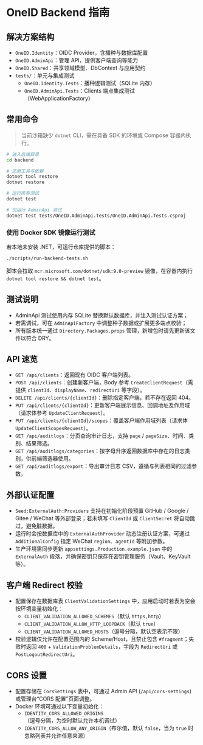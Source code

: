 # OneID Backend 指南

## 解决方案结构
- `OneID.Identity`：OIDC Provider，含播种与数据库配置
- `OneID.AdminApi`：管理 API，提供客户端查询等能力
- `OneID.Shared`：共享领域模型、DbContext 与应用契约
- `tests/`：单元与集成测试
  - `OneID.Identity.Tests`：播种逻辑测试（SQLite 内存）
  - `OneID.AdminApi.Tests`：Clients 端点集成测试（WebApplicationFactory）

## 常用命令
> 当前沙箱缺少 `dotnet` CLI，需在具备 SDK 的环境或 Compose 容器内执行。

```bash
# 进入后端目录
cd backend

# 还原工具与依赖
dotnet tool restore
dotnet restore

# 运行所有测试
dotnet test

# 仅运行 AdminApi 测试
dotnet test tests/OneID.AdminApi.Tests/OneID.AdminApi.Tests.csproj
```

### 使用 Docker SDK 镜像运行测试
若本地未安装 .NET，可运行仓库提供的脚本：

```bash
./scripts/run-backend-tests.sh
```

脚本会拉取 `mcr.microsoft.com/dotnet/sdk:9.0-preview` 镜像，在容器内执行 `dotnet tool restore && dotnet test`。

## 测试说明
- AdminApi 测试使用内存 SQLite 替换默认数据库，并注入测试认证方案；
- 若需调试，可在 `AdminApiFactory` 中调整种子数据或扩展更多端点校验；
- 所有版本统一通过 `Directory.Packages.props` 管理，新增包时请先更新该文件以符合 DRY。

## API 速览
- `GET /api/clients`：返回现有 OIDC 客户端列表。
- `POST /api/clients`：创建新客户端，Body 参考 `CreateClientRequest`（需提供 `clientId`、`displayName`、`redirectUri` 等字段）。
- `DELETE /api/clients/{clientId}`：删除指定客户端，若不存在返回 404。
- `PUT /api/clients/{clientId}`：更新客户端展示信息、回调地址及作用域（请求体参考 `UpdateClientRequest`）。
- `PUT /api/clients/{clientId}/scopes`：覆盖客户端作用域列表（请求体 `UpdateClientScopesRequest`）。
- `GET /api/auditlogs`：分页查询审计日志，支持 `page` / `pageSize`、时间、类别、结果筛选。
- `GET /api/auditlogs/categories`：按字母升序返回数据库中存在的日志类别，供前端筛选器使用。
- `GET /api/auditlogs/export`：导出审计日志 CSV，遵循与列表相同的过滤参数。

## 外部认证配置
- `Seed:ExternalAuth:Providers` 支持在初始化阶段预置 GitHub / Google / Gitee / WeChat 等外部登录；若未填写 `ClientId` 或 `ClientSecret` 将自动跳过，避免脏数据。
- 运行时会按数据库中的 `ExternalAuthProvider` 动态注册认证方案，可通过 `AdditionalConfig` 指定 WeChat `region`、`agentId` 等附加参数。
- 生产环境需同步更新 `appsettings.Production.example.json` 中的 `ExternalAuth` 段落，并确保密钥只保存在密钥管理服务（Vault、KeyVault 等）。

## 客户端 Redirect 校验
- 配置保存在数据库表 `ClientValidationSettings` 中，应用启动时若表为空会按环境变量初始化：
  - `CLIENT_VALIDATION_ALLOWED_SCHEMES`（默认 `https,http`）
  - `CLIENT_VALIDATION_ALLOW_HTTP_LOOPBACK`（默认 `true`）
  - `CLIENT_VALIDATION_ALLOWED_HOSTS`（逗号分隔，默认空表示不限）
- 校验逻辑仅允许在配置范围内的 Scheme/Host，且禁止包含 `#fragment`；失败时返回 `400` + `ValidationProblemDetails`，字段为 `RedirectUri` 或 `PostLogoutRedirectUri`。

## CORS 设置
- 配置存储在 `CorsSettings` 表中，可通过 Admin API (`/api/cors-settings`) 或管理台“CORS 配置”页面调整。
- Docker 环境可通过以下变量初始化：
  - `IDENTITY_CORS_ALLOWED_ORIGINS`（逗号分隔，为空时默认允许本机调试）
  - `IDENTITY_CORS_ALLOW_ANY_ORIGIN`（布尔值，默认 `false`，当为 `true` 时忽略列表并允许任意来源）
